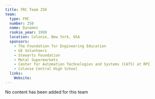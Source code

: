 ```yaml
---
title: FRC Team 250
team:
  type: FRC
  number: 250
  name: Dynamos
  rookie_year: 1999
  location: Colonie, New York, USA
  sponsors:
    - The Foundation for Engineering Education
    - GE Volunteers
    - Stewarts Foundation
    - Metal Supermarkets
    - Center for Automation Technologies and Systems (CATS) at RPI
    - Colonie Central High School
  links:
    Website: 
---
```

No content has been added for this team